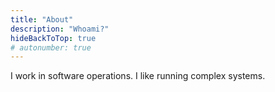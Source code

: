 ```yaml
---
title: "About"
description: "Whoami?"
hideBackToTop: true
# autonumber: true
---
```


I work in software operations. I like running complex systems.
